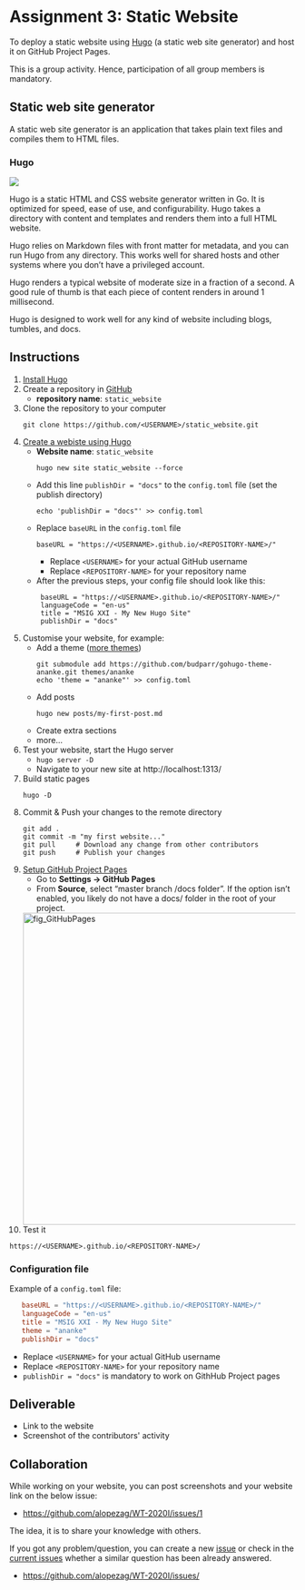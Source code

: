 # Assignment 3: Static Website

To deploy a static website using [Hugo](https://gohugo.io) (a static web site generator) and host it on GitHub Project Pages.

This is a group activity. Hence, participation of all group members is mandatory.

## Static web site generator

A static web site generator is an application that takes plain text files and compiles them to HTML files.


### Hugo
![](https://d33wubrfki0l68.cloudfront.net/c38c7334cc3f23585738e40334284fddcaf03d5e/2e17c/images/hugo-logo-wide.svg)

Hugo is a static HTML and CSS website generator written in Go. It is optimized for speed, ease of use, and configurability. Hugo takes a directory with content and templates and renders them into a full HTML website.

Hugo relies on Markdown files with front matter for metadata, and you can run Hugo from any directory. This works well for shared hosts and other systems where you don’t have a privileged account.

Hugo renders a typical website of moderate size in a fraction of a second. A good rule of thumb is that each piece of content renders in around 1 millisecond.

Hugo is designed to work well for any kind of website including blogs, tumbles, and docs.

## Instructions

1. [Install Hugo](https://gohugo.io/getting-started/installing)
2. Create a repository in [GitHub](https://github.com)
   - **repository name**: `static_website`
3. Clone the repository to your computer
   ```
   git clone https://github.com/<USERNAME>/static_website.git
   ```
4. [Create a webiste using Hugo](https://gohugo.io/getting-started/quick-start/)
   - **Website name**: `static_website`
     ```
     hugo new site static_website --force
     ```
   - Add this line `publishDir = "docs"` to the `config.toml` file (set the publish directory)
     ```
     echo 'publishDir = "docs"' >> config.toml
     ```
   - Replace `baseURL` in the `config.toml` file
     ```
     baseURL = "https://<USERNAME>.github.io/<REPOSITORY-NAME>/"
     ```
     - Replace `<USERNAME>` for your actual GitHub username
     - Replace `<REPOSITORY-NAME>` for your repository name
   - After the previous steps, your config file should look like this:
     ```
      baseURL = "https://<USERNAME>.github.io/<REPOSITORY-NAME>/"
      languageCode = "en-us"
      title = "MSIG XXI - My New Hugo Site"
      publishDir = "docs"
     ```
5. Customise your website, for example:
   - Add a theme ([more themes](https://themes.gohugo.io))
     ```
     git submodule add https://github.com/budparr/gohugo-theme-ananke.git themes/ananke
     echo 'theme = "ananke"' >> config.toml
     ```
   - Add posts
     ```
     hugo new posts/my-first-post.md
     ```
   - Create extra sections
   - more...
6. Test your website, start the Hugo server
   - `hugo server -D`
   - Navigate to your new site at http://localhost:1313/
7. Build static pages
   ```
   hugo -D
   ```
8. Commit & Push your changes to the remote directory
   ```
   git add .
   git commit -m "my first website..."
   git pull     # Download any change from other contributors
   git push     # Publish your changes
   ```
9. [Setup GitHub Project Pages](https://gohugo.io/hosting-and-deployment/hosting-on-github/#github-project-pages)
   - Go to **Settings → GitHub Pages**
   - From **Source**, select “master branch /docs folder”. If the option isn’t enabled, you likely do not have a docs/ folder in the root of your project.
   <img width="550" alt="fig_GitHubPages" src="https://user-images.githubusercontent.com/7943442/81508679-bfc99480-9305-11ea-8a25-be0a615d2904.png">
10. Test it
   ```
   https://<USERNAME>.github.io/<REPOSITORY-NAME>/
   ```

### Configuration file

Example of a `config.toml` file:

```toml
   baseURL = "https://<USERNAME>.github.io/<REPOSITORY-NAME>/"
   languageCode = "en-us"
   title = "MSIG XXI - My New Hugo Site"
   theme = "ananke"
   publishDir = "docs"
```

- Replace `<USERNAME>` for your actual GitHub username
- Replace `<REPOSITORY-NAME>` for your repository name
- `publishDir = "docs"` is mandatory to work on GithHub Project pages

## Deliverable

- Link to the website
- Screenshot of the contributors' activity

## Collaboration

While working on your website, you can post screenshots and your website link on the below issue:

- https://github.com/alopezag/WT-2020I/issues/1

The idea, it is to share your knowledge with others.

If you got any problem/question, you can create a new [issue](https://github.com/alopezag/WT-2020I/issues/) or check in the [current issues](https://github.com/alopezag/WT-2020I/issues/) whether a similar question has been already answered.

- https://github.com/alopezag/WT-2020I/issues/
